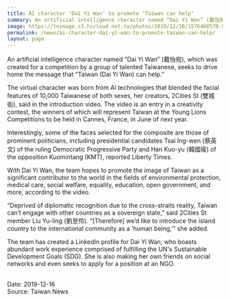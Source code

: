 ```yaml
---
title: AI character ‘Dai Yi Wan’ to promote ‘Taiwan can help’
summary: An artificial intelligence character named “Dai Yi Wan” (戴怡宛), which was created for a competition by a group of talented Taiwanese, seeks to drive home the message that “Taiwan (Dai Yi Wan) can help.”
image: https://tnimage.s3.hicloud.net.tw/photos/2019/12/16/1576468570-5df7005a3c79d.jpg
permalink: /news/ai-character-dai-yi-wan-to-promote-taiwan-can-help/
layout: page
---
```

An artificial intelligence character named “Dai Yi Wan” (戴怡宛), which was created for a competition by a group of talented Taiwanese, seeks to drive home the message that “Taiwan (Dai Yi Wan) can help.”

The virtual character was born from AI technologies that blended the facial features of 10,000 Taiwanese of both sexes, her creators, 2Cities St (雙城街), said in the introduction video. The video is an entry in a creativity contest, the winners of which will represent Taiwan at the Young Lions Competitions to be held in Cannes, France, in June of next year.

Interestingly, some of the faces selected for the composite are those of prominent politicians, including presidential candidates Tsai Ing-wen (蔡英文) of the ruling Democratic Progressive Party and Han Kuo-yu (韓國瑜) of the opposition Kuomintang (KMT), reported Liberty Times.

With Dai Yi Wan, the team hopes to promote the image of Taiwan as a significant contributor to the world in the fields of environmental protection, medical care, social welfare, equality, education, open government, and more, according to the video.

“Deprived of diplomatic recognition due to the cross-straits reality, Taiwan can’t engage with other countries as a sovereign state,” said 2Cities St member Liu Yu-ling (劉昱伶). “[Therefore] we’d like to introduce the island country to the international community as a ‘human being,’” she added.

The team has created a LinkedIn profile for Dai Yi Wan, who boasts abundant work experience comprised of fulfilling the UN's Sustainable Development Goals (SDG). She is also making her own friends on social networks and even seeks to apply for a position at an NGO.

<br/>
Date: 2019-12-16
<br/>
Source: Taiwan News
